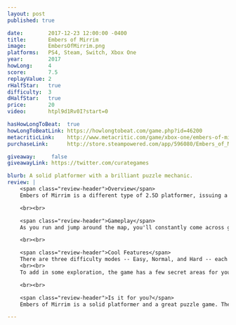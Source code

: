 ```yaml
---
layout: post
published: true

date:        2017-12-23 12:00:00 -0400
title:       Embers of Mirrim
image:       EmbersOfMirrim.png
platforms:   PS4, Steam, Switch, Xbox One
year:        2017
howLong:     4
score:       7.5
replayValue: 2
rHalfStar:   true
difficulty:  3
dHalfStar:   true
price:       20
video:       htpl9d1Rv0I?start=0

hasHowLongToBeat:  true
howLongToBeatLink: https://howlongtobeat.com/game.php?id=46200
metacriticLink:    http://www.metacritic.com/game/xbox-one/embers-of-mirrim
purchaseLink:      http://store.steampowered.com/app/596080/Embers_of_Mirrim/

giveaway:     false
giveawayLink: https://twitter.com/curategames

blurb: A solid platformer with a brilliant puzzle mechanic.
review: |
    <span class="review-header">Overview</span>
    Embers of Mirrim is a different type of 2.5D platformer, issuing a new mechanic where you control two "embers" to navigate the map and complete puzzles. It takes place in a beautiful setting, with highly detailed 3D models and stunning environments for you to explore as you go on your adventure. You play as a Mirrim, a strange, bird-esque creature that can run, jump, glide, and split into two different colored embers. There is a slight story, although it is mostly unimportant and a bit hard to follow, but by no means does this detract from the gameplay. Part of the game is spent doing typical platformer things, like leaping between platforms and dodging obstacles. The other part of the game focuses on the embers "connecting the dots", using the controller's joysticks to move a light ember and a dark ember. Each ember can only touch objects of its own color, and touching these objects enables the embers to last longer. When using the embers, the game becomes more puzzle-like than platformer, and forces you to think about how to move your embers complete the puzzle. These puzzles are quite common and grow increasingly more complex as you progress.

    <br><br>

    <span class="review-header">Gameplay</span>
    As you run and jump around the map, you'll constantly come across green and purple objects. This is where you split your Mirrim into its light (green) and dark (purple) embers and control them each with a different joystick. The embers can only last a certain amount of time before slamming back together to reform the Mirrim. The puzzles start simply enough -- navigate the embers to the colored diamonds to make your embers last longer so that you can reach the necessary platform. Quickly, more ideas are introduced, such as colored nets which create mazes for you to navigate. If your embers are too far apart at any one point, then you'll be sent back to the beginning of the maze, forced to try again. These mazes require planning and precision with your embers, moving them in unison while making sure they are always relatively close to one another. Other ideas like colored launch pads are introduced just as the old ideas become stale. This makes puzzles consistently fun and keeps the game from becoming stale. These ember sections are also split up by regular platforming, and while the platforming isn't anything that stands out, the controls are tight and feel solid, and having the ability to glide is a nice addition. At the end of each major area, you'll encounter a boss fight, each of which use platforming or embers in one way or another. The 3D modeled bosses look fantastic and provide another nice change of pace to the usual gameplay.

    <br><br>

    <span class="review-header">Cool Features</span>
    There are three difficulty modes -- Easy, Normal, and Hard -- each of which alter the game slightly. In Easy mode, you regenerate armor over time (which lets you take a second hit without restarting), have a longer ember split time, and fight easier bosses. In Normal mode, you only get the armor you find around the map, and as with Hard mode, the split times are longer and the boss fights are harder.
    <br><br>
    To add in some exploration, the game has a few secret areas for you to find, each of which has a shape for you to outline with your embers. Since you have to follow a specific pattern, very similar to connect the dots, these aren't always easy and make for good puzzles. You can check how many of these secrets you found per chapter in the chapter select menu.

    <br><br>

    <span class="review-header">Is it for you?</span>
    Embers of Mirrim is a solid platformer and a great puzzle game. The combination of these two makes for all-around enjoyable game that throws in just enough ideas to keep it always interesting. At times, controlling the two embers can cramp your hands since you need to hold down the buttons to activate the embers while also moving the joysticks in all sorts of directions, but it's nothing a short break can't fix. These ember puzzles are creatively put together and quite abundant, which is great because of how fun they are to complete. If you're looking for just a platformer, then Embers of Mirrim will satisfy you a little bit, but the real draw here is the puzzle mechanic. It's a fun idea that functions surprisingly well, and even works its way into boss fights to make them feel unique. So if you're looking for a puzzle game with a mechanic you've probably never seen before, then definitely check this out.

---
```

